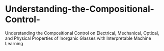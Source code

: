# Understanding-the-Compositional-Control-
Understanding the Compositional Control on Electrical, Mechanical, Optical, and Physical Properties of Inorganic Glasses with Interpretable Machine Learning 
